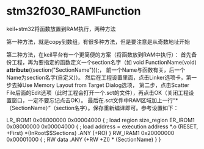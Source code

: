 # stm32f030_RAMFunction
keil+stm32将函数放置到RAM执行，两种方法

第一种方法，就是copy到数组，有很多种方法，但是要注意是从奇数地址开始

第二种方法，在keil平台有一个更简便的方案（将函数放到RAM中执行）：
首先备份工程，再为要指定的函数定义一个section名字（如 void FunctionName(void) __attribute__((section("SectionName")));，
前一个Name与函数有关，后一个Name为section名字(自定义)）。
然后在工程设置里面，点击Linker选项卡，第一步去掉Use Memory Layout from Target Dialog选项，
第二步，点击Scatter File后面的Edit选项（此时工程会打开一个.sct的文件），再点击OK（关闭工程设置窗口，一定不要忘记点击OK）。
最后在.sct文件中RAM区域加上一行“* （SectionName）”（section名字）。保存重新编译即可。参考设置如下：

LR_IROM1 0x08000000 0x00004000 { ; load region size_region
  ER_IROM1 0x08000000 0x00004000 { ; load address = execution address
    *.o (RESET, +First)
    *(InRoot$$Sections)
    .ANY (+RO)
  }
  RW_IRAM1 0x20000000 0x00001000 { ; RW data
    .ANY (+RW +ZI)
    * (SectionName)
  }
}
